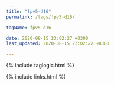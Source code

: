 ```yaml
---
title: "fpv5-d16"
permalink: /tags/fpv5-d16/

tagName: fpv5-d16

date: 2020-08-15 23:02:27 +0300
last_updated: 2020-08-15 23:02:27 +0300

---
```


{% include taglogic.html %}

{% include links.html %}
